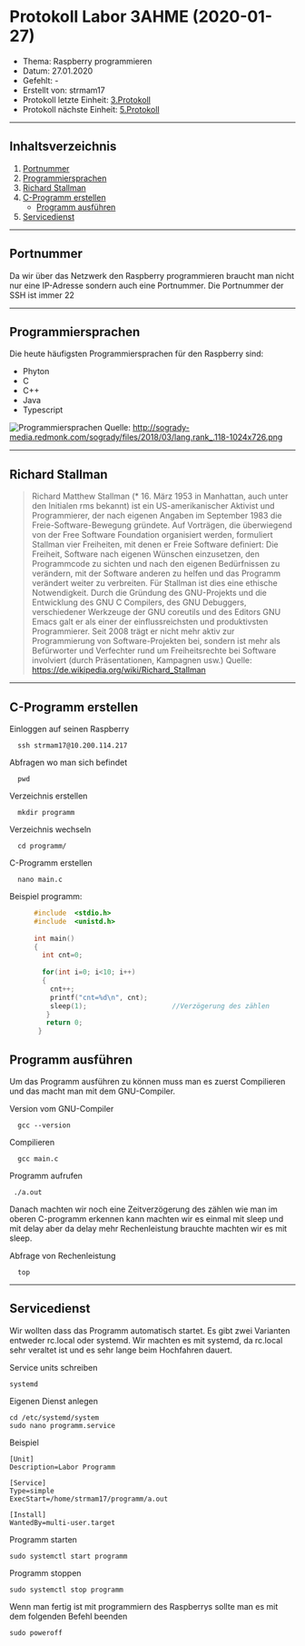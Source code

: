 # Protokoll Labor 3AHME (2020-01-27)

* Thema: Raspberry programmieren
* Datum: 27.01.2020
* Gefehlt:  -
* Erstellt von: strmam17
* Protokoll letzte Einheit: [3.Protokoll](https://github.com/HTLMechatronics/m17-3ahme-la1-sx/blob/strmam17/strmam17/protokolle/protokoll_2020-01-20_strmam17.md)
* Protokoll nächste Einheit: [5.Protokoll](https://github.com/HTLMechatronics/m17-3ahme-la1-sx/blob/strmam17/strmam17/protokolle/protokoll_2020-02-03_strmam17.md)
---------------------------------------------------------------------------------------
## Inhaltsverzeichnis
1. [Portnummer](#portnummer)
2. [Programmiersprachen](#programmiersprachen)
3. [Richard Stallman](#richard-stallman)
4. [C-Programm erstellen](#c-programm-erstellen)
    * [Programm ausführen](#programm-ausführen)
5. [Servicedienst](#servicedienst)
---------------------------------------------------------------------------------------
## Portnummer
Da wir über das Netzwerk den Raspberry programmieren braucht man nicht nur eine IP-Adresse sondern auch eine Portnummer. Die Portnummer der SSH ist immer 22 

---------------------------------------------------------------------------------------
## Programmiersprachen

Die heute häufigsten Programmiersprachen für den Raspberry sind:  

* Phyton
* C
* C++
* Java
* Typescript 
                                                                  
                                                                 
![Programmiersprachen](http://sogrady-media.redmonk.com/sogrady/files/2018/03/lang.rank_.118-1024x726.png)
Quelle: http://sogrady-media.redmonk.com/sogrady/files/2018/03/lang.rank_.118-1024x726.png

---------------------------------------------------------------------------------------
## Richard Stallman
> Richard Matthew Stallman (* 16. März 1953 in Manhattan, auch unter den Initialen rms bekannt) ist ein US-amerikanischer Aktivist und Programmierer, der nach eigenen Angaben im September 1983 die Freie-Software-Bewegung gründete. 
Auf Vorträgen, die überwiegend von der Free Software Foundation organisiert werden, formuliert Stallman vier Freiheiten, mit denen er Freie Software definiert: Die Freiheit, Software nach eigenen Wünschen einzusetzen, den Programmcode zu sichten und nach den eigenen Bedürfnissen zu verändern, mit der Software anderen zu helfen und das Programm verändert weiter zu verbreiten. Für Stallman ist dies eine ethische Notwendigkeit. Durch die Gründung des GNU-Projekts und die Entwicklung des GNU C Compilers, des GNU Debuggers, verschiedener Werkzeuge der GNU coreutils und des Editors GNU Emacs galt er als einer der einflussreichsten und produktivsten Programmierer. Seit 2008 trägt er nicht mehr aktiv zur Programmierung von Software-Projekten bei, sondern ist mehr als Befürworter und Verfechter rund um Freiheitsrechte bei Software involviert (durch Präsentationen, Kampagnen usw.)
Quelle: https://de.wikipedia.org/wiki/Richard_Stallman

---------------------------------------------------------------------------------------
## C-Programm erstellen
  Einloggen auf seinen Raspberry 
      
      ssh strmam17@10.200.114.217
  
  Abfragen wo man sich befindet
  
      pwd
      
  Verzeichnis erstellen 
    
      mkdir programm
      
  Verzeichnis wechseln
  
      cd programm/
      
  C-Programm erstellen
  
      nano main.c
      
Beispiel programm:
      
```c 
      #include  <stdio.h>
      #include  <unistd.h>
      
      int main()
      {
        int cnt=0;
        
        for(int i=0; i<10; i++)
        {
          cnt++;
          printf("cnt=%d\n", cnt);
          sleep(1);                     //Verzögerung des zählen
         }
         return 0;
       }
``` 
## Programm ausführen
Um das Programm ausführen zu können muss man es zuerst Compilieren und das macht man mit dem GNU-Compiler.

  Version vom GNU-Compiler

      gcc --version
    
  Compilieren 
  
      gcc main.c
     
  Programm aufrufen
  
     ./a.out 

Danach machten wir noch eine Zeitverzögerung des zählen wie man im oberen C-programm erkennen kann machten wir es einmal mit sleep und mit delay aber da delay mehr Rechenleistung brauchte machten wir es mit sleep.

  Abfrage von Rechenleistung
      
      top

---------------------------------------------------------------------------------------
## Servicedienst
Wir wollten dass das Programm automatisch startet. Es gibt zwei Varianten entweder rc.local oder systemd. Wir machten es mit systemd, da rc.local sehr veraltet ist und es sehr lange beim Hochfahren dauert.

Service units schreiben
    
    systemd
      
Eigenen Dienst anlegen

    cd /etc/systemd/system
    sudo nano programm.service
    
Beispiel

    [Unit]
    Description=Labor Programm
    
    [Service]
    Type=simple
    ExecStart=/home/strmam17/programm/a.out
    
    [Install]
    WantedBy=multi-user.target
    
Programm starten 
  
    sudo systemctl start programm
   
Programm stoppen

    sudo systemctl stop programm
    
Wenn man fertig ist mit programmiern des Raspberrys sollte man es mit dem folgenden Befehl beenden

    sudo poweroff
    
    
